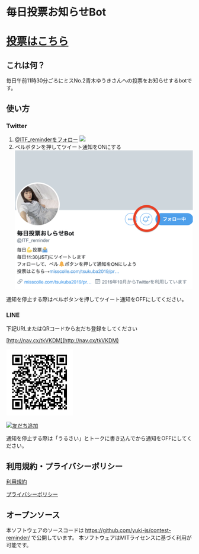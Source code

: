 # 毎日投票お知らせBot


# [投票はこちら](https://central-voting-system.age.co.jp/cast/12/623/2?callback=https%3A%2F%2Fmisscolle.com%2Ftsukuba2019%2Fprofile%2F2)

## これは何？

毎日午前11時30分ごろにミスNo.2青木ゆうきさんへの投票をお知らせするbotです。

## 使い方
 
### Twitter

1. [@ITF_reminderをフォロー](https://twitter.com/intent/follow?user_id=1178698246815797248)
[![](https://img.shields.io/badge/Twitter-%E3%83%95%E3%82%A9%E3%83%AD%E3%83%BC-blue)](https://twitter.com/intent/follow?user_id=1178698246815797248)
2. ベルボタンを押してツイート通知をONにする
![ベルボタンを押す画面](スクリーンショット%202019-10-01%201.19.55.png)

通知を停止する際はベルボタンを押してツイート通知をOFFにしてください。

### LINE

下記URLまたはQRコードから友だち登録をしてください

[http://nav.cx/tkVKDM](http://nav.cx/tkVKDM)

![QRコード](M.png)

<a href="http://nav.cx/tkVKDM"><img src="https://scdn.line-apps.com/n/line_add_friends/btn/ja.png" alt="友だち追加" height="36" border="0"></a>

通知を停止する際は「うるさい」とトークに書き込んでから通知をOFFにしてください。

## 利用規約・プライバシーポリシー

[利用規約](https://yuki-js.github.io/contest-reminder/tos)

[プライバシーポリシー](https://yuki-js.github.io/contest-reminder/privacy)

## オープンソース

本ソフトウェアのソースコードは https://github.com/yuki-js/contest-reminder/ で公開しています。
本ソフトウェアはMITライセンスに基づく利用が可能です。
